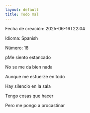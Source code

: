```yaml
---
layout: default
title: Todo mal
---
```




Fecha de creación: 2025-06-16T22:04

Idioma: Spanish

Número: 18

pMe siento estancado

No se me da bien nada

Aunque me esfuerze en todo

Hay silencio en la sala


Tengo cosas que hacer

Pero me pongo a procastinar
